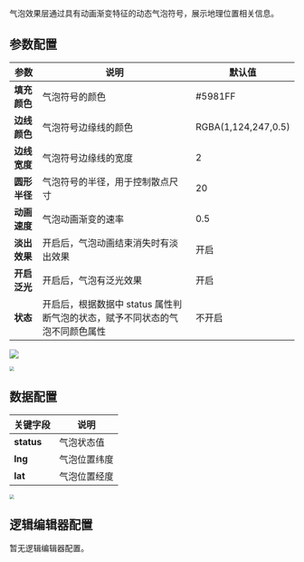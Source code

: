 气泡效果层通过具有动画渐变特征的动态气泡符号，展示地理位置相关信息。	

## 参数配置
| 参数 | 说明 | 默认值 |
| --- | --- | --- |
| **填充颜色** | 气泡符号的颜色 |#5981FF |
| **边线颜色** | 气泡符号边缘线的颜色 | RGBA(1,124,247,0.5) |
| **边线宽度** | 气泡符号边缘线的宽度|2 |
| **圆形半径** | 气泡符号的半径，用于控制散点尺寸 |20 |
| **动画速度** | 气泡动画渐变的速率 | 0.5 |
| **淡出效果** | 开启后，气泡动画结束消失时有淡出效果 |开启 |
| **开启泛光** | 开启后，气泡有泛光效果 | 开启 |
| **状态** | 开启后，根据数据中 status 属性判断气泡的状态，赋予不同状态的气泡不同颜色属性 |不开启 |

![](https://qcloudimg.tencent-cloud.cn/raw/3bca6fc3d3606d4e33c26de5bc6feb1c.png)

<img src="https://qcloudimg.tencent-cloud.cn/raw/73d9f90d63f2658b6d2d7e054f4a1738.png"  style="zoom:50%;">

## 数据配置
| 关键字段 | 说明 |
| --- | --- |
| **status** | 气泡状态值 |
| **lng** | 气泡位置纬度 |
| **lat** | 气泡位置经度 |

<img src="https://qcloudimg.tencent-cloud.cn/raw/b277c20b900e3719c7187f9ba33d3927.png"  style="zoom:50%;">

## 逻辑编辑器配置
暂无逻辑编辑器配置。
